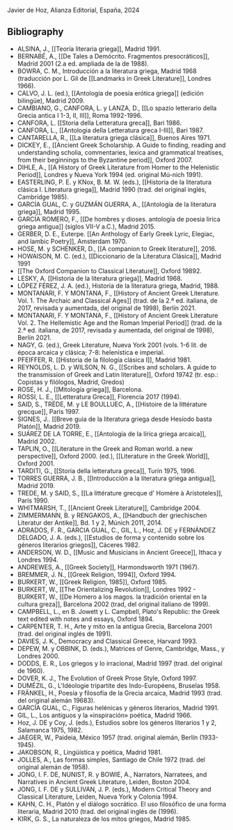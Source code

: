 Javier de Hoz, Alianza Editorial, España, 2024

## Bibliography

- ALSINA, J., [[Teoría literaria griega]], Madrid 1991.
- BERNABÉ, A., [[De Tales a Demócrito. Fragmentos presocráticos]], Madrid 2001 (2.a ed. ampliada de la de 1988).
- BOWRA, C. M., Introducción a la literatura griega, Madrid 1968 (traducción por L. Gil de [[Landmarks in Greek Literature]], Londres 1966).
- CALVO, J. L. (ed.), [[Antología de poesía erótica griega]] (edición bilingüe), Madrid 2009.
- CAMBIANO, G., CANFORA, L. y LANZA, D., [[Lo spazio letterario della Grecia antica I 1-3, II, III]], Roma 1992-1996.
- CANFORA, L. [[Storia della Letteratura greca]], Bari 1986.
- CANFORA, L., [[Antologia della Letteratura greca I-III]], Bari 1987.
- CANTARELLA, R., [[La literatura griega clásica]], Buenos Aires 1971.
- DICKEY, E., [[Ancient Greek Scholarship. A Guide to finding, reading and understanding scholia, commentaries, lexica and grammatical treatises, from their beginnings to the Byzantine period]], Oxford 2007.
- DIHLE, A., [[A History of Greek Literature from Homer to the Helenistic Period]], Londres y Nueva York 1994 (ed. original Mú-nich 1991).
- EASTERLING, P. E. y KNox, B. M. W. (eds.), [[Historia de la literatura clásica I. Literatura griega]], Madrid 1990 (trad. del original inglés, Cambridge 1985).
- GARCÍA GUAL, C. y GUZMÁN GUERRA, A., [[Antología de la literatura griega]], Madrid 1995.
- GARCÍA ROMERO, F., [[De hombres y dioses. antología de poesia lirica griega antigua]] (siglos VII-V a.C.), Madrid 2015.
- GERBER, D. E., Euterpe. [[An Anthology of Early Greek Lyric, Elegiac, and lambic Poetry]], Amsterdam 1970.
- HOSE, M. y SCHENKER, D., [[A companion to Greek literature]], 2016.
- HOWAISON, M. C. (ed.), [[Diccionario de la Literatura Clásica]], Madrid 1991
- [[The Oxford Companion to Classical Literature]], Oxford 19892.
- LESKY, A. [[Historia de la literatura griega]], Madrid 1968.
- LÓPEZ FÉREZ, J. A. (ed.), Historia de la literatura griega, Madrid, 1988.
- MONTANARI, F. Y MONTANA, F., [[History of Ancient Greek Literature. Vol. 1. The Archaic and Classical Ages]] (trad. de la 2.ª ed. italiana, de 2017, revisada y aumentada, del original de 1998), Berlín 2021.
- MONTANARI, F. Y MONTANA, F., [[History of Ancient Greek Literature Vol. 2. The Hellemistic Age and the Roman Imperial Period]] (trad. de la 2.ª ed. italiana, de 2017, revisada y aumentada, del original de 1998), Berlín 2021.
- NAGY, G. (ed.), Greek Literature, Nueva York 2001 (vols. 1-6 lit. de época arcaica y clásica; 7-8: helenística e imperial.
- PFEIFFER, R. [[Historia de la filología clásica I]], Madrid 1981.
- REYNOLDS, L. D. y WILSON, N. G., [[Scribes and scholars. A guide to the transmission of Greek and Latin literature]], Oxford 19742 (tr. esp.: Copistas y filólogos, Madrid, Gredos)
- ROSE, H. J., [[Mitología griega]], Barcelona.
- ROSSI, L. E., [[Letteratura Greca]], Florencia 2017 (1994).
- SAID, S., TRÉDE, M. y LE BOULLUEC, A., [[Histoire de la littérature grecque]], Paris 1997.
- SIGNES, J.. [[Breve guia de la literatura griega desde Hesíodo basta Platón]], Madrid 2019.
- SUÁREZ DE LA TORRE, E., [[Antología de la lírica griega arcaica]], Madrid 2002.
- TAPLIN, O., [[Literature in the Greek and Roman world. a new perspective]], Oxford 2000. (ed.), [[Literature in the Greek World]], Oxford 2001.
- TARDITI, G., [[Storia della letteratura greca]], Turín 1975, 1996.
- TORRES GUERRA, J. B., [[Introducción a la literatura griega antigua]], Madrid 2019.
- TREDE, M. y SAID, S., [[La littérature grecque d' Homère à Aristoteles]], París 1990.
- WHITMARSH, T., [[Ancient Greek Literature]], Cambridge 2004.
- ZIMMERMANN, B. y RENGAKOS, A., [[Handbuch der griechischen Literatur der Antike]], Bd. 1 y 2, Múnich 2011, 2014.
- ADRADOS, F. R., GARCIA GUAL, C., GIL, L., Hoz, J. DE y FERNÁNDEZ DELGADO, J. A. (eds.), [[Estudios de forma y contenido sobre los géneros literarios griegos]], Cáceres 1982.
- ANDERSON, W. D., [[Music and Musicians in Ancient Greece]], Ithaca y Londres 1994.
- ANDREWES, A., [[Greek Society]], Harmondsworth 1971 (1967).
- BREMMER, J. N., [[Greek Religion, 1994]], Oxford 1994.
- BURKERT, W., [[Greek Religion, 1985]], Oxford 1985.
- BURKERT, W., [[The Orientalizing Revolution]], Londres 1992
﻿- BURKERT, W., [[De Homero a los magos. la tradición oriental en la cultura greza]], Barcelona 2002 (trad, del original italiano de 1999).
- CAMPBELL, L., en B. Jowett y L. Campbell, Plato's Republic: the Greek text edited with notes and essays, Oxford 1894.
- CARPENTER, T. H., Arte y mito en la antigua Grecia, Barcelona 2001 (trad. del original inglés de 1991).
- DAVIES, J. K., Democracy and Classical Greece, Harvard 1993.
- DEPEW, M. y OBBINK, D. (eds.), Matrices of Genre, Cambridge, Mass., y Londres 2000.
- DODDS, E. R., Los griegos y lo irracional, Madrid 1997 (trad. del original de 1960).
- DOVER, K. J., The Evolution of Greek Prose Style, Oxford 1997.
- DUMÉZIL, G., L'Idéologie tripartite des Indo-Européens, Bruselas 1958.
- FRÄNKEL, H., Poesía y filosofía de la Grecia arcaica, Madrid 1993 (trad. del original alemán 19683).
- GARCÍA GUAL, C., Figuras helénicas y géneros literarios, Madrid 1991.
- GIL, L., Los antiguos y la «inspiración» poética, Madrid 1966.
- Hoz, J. DE y Coy, J. (eds.), Estudios sobre los géneros literarios 1 y 2, Salamanca 1975, 1982.
- JAEGER, W., Paideia, México 1957 (trad. original alemán, Berlín (1933-1945).
- JAKOBSON, R., Lingüística y poética, Madrid 1981.
- JOLLES, A., Las formas simples, Santiago de Chile 1972 (trad. del original alemán de 1958).
- JONG, I. F. DE, NUNIST, R. y BOWIE, A., Narrators, Narratees, and Narratives in Ancient Greek Literature, Leiden, Boston 2004.
- JONG, I. F. DE y SULLIVAN, J. P. (eds.), Modern Critical Theory and Classical Literature, Leiden, Nueva York y Colonia 1994.
- KAHN, C. H., Platón y el diálogo socrático. El uso filosófico de una forma literaria, Madrid 2010 (trad. del original inglés de (1996).
- KIRK, G. S., La naturaleza de los mitos griegos, Madrid 1985.